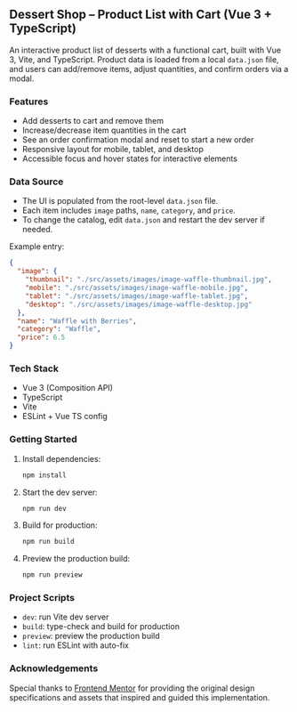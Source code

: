 ## Dessert Shop – Product List with Cart (Vue 3 + TypeScript)

An interactive product list of desserts with a functional cart, built with Vue 3, Vite, and TypeScript. Product data is loaded from a local `data.json` file, and users can add/remove items, adjust quantities, and confirm orders via a modal.

### Features

- Add desserts to cart and remove them
- Increase/decrease item quantities in the cart
- See an order confirmation modal and reset to start a new order
- Responsive layout for mobile, tablet, and desktop
- Accessible focus and hover states for interactive elements

### Data Source

- The UI is populated from the root-level `data.json` file.
- Each item includes `image` paths, `name`, `category`, and `price`.
- To change the catalog, edit `data.json` and restart the dev server if needed.

Example entry:

```json
{
  "image": {
    "thumbnail": "./src/assets/images/image-waffle-thumbnail.jpg",
    "mobile": "./src/assets/images/image-waffle-mobile.jpg",
    "tablet": "./src/assets/images/image-waffle-tablet.jpg",
    "desktop": "./src/assets/images/image-waffle-desktop.jpg"
  },
  "name": "Waffle with Berries",
  "category": "Waffle",
  "price": 6.5
}
```

### Tech Stack

- Vue 3 (Composition API)
- TypeScript
- Vite
- ESLint + Vue TS config

### Getting Started

1. Install dependencies:
   ```bash
   npm install
   ```
2. Start the dev server:
   ```bash
   npm run dev
   ```
3. Build for production:
   ```bash
   npm run build
   ```
4. Preview the production build:
   ```bash
   npm run preview
   ```

### Project Scripts

- `dev`: run Vite dev server
- `build`: type-check and build for production
- `preview`: preview the production build
- `lint`: run ESLint with auto-fix

### Acknowledgements

Special thanks to [Frontend Mentor](https://www.frontendmentor.io) for providing the original design specifications and assets that inspired and guided this implementation.
